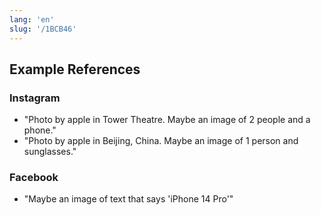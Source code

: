 ```yaml
---
lang: 'en'
slug: '/1BCB46'
---
```


## Example References

### Instagram

- "Photo by apple in Tower Theatre. Maybe an image of 2 people and a phone."
- "Photo by apple in Beijing, China. Maybe an image of 1 person and sunglasses."

### Facebook

- "Maybe an image of text that says 'iPhone 14 Pro'"

<head>
  <html lang="en-US"/>
</head>
